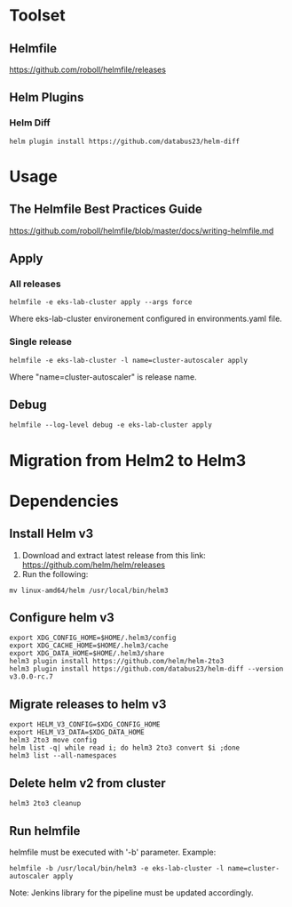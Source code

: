 # Toolset 

## Helmfile

https://github.com/roboll/helmfile/releases

## Helm Plugins

### Helm Diff
```
helm plugin install https://github.com/databus23/helm-diff
```

# Usage

## The Helmfile Best Practices Guide
https://github.com/roboll/helmfile/blob/master/docs/writing-helmfile.md

## Apply

### All releases

```
helmfile -e eks-lab-cluster apply --args force
```
Where eks-lab-cluster environement configured in environments.yaml file.

### Single release

```
helmfile -e eks-lab-cluster -l name=cluster-autoscaler apply
```
Where "name=cluster-autoscaler" is release name.

## Debug

```
helmfile --log-level debug -e eks-lab-cluster apply
```

# Migration from Helm2 to Helm3

# Dependencies

## Install Helm v3

1. Download and extract latest release from this link: https://github.com/helm/helm/releases
2. Run the following:

```
mv linux-amd64/helm /usr/local/bin/helm3
```

## Configure helm v3

```
export XDG_CONFIG_HOME=$HOME/.helm3/config
export XDG_CACHE_HOME=$HOME/.helm3/cache
export XDG_DATA_HOME=$HOME/.helm3/share
helm3 plugin install https://github.com/helm/helm-2to3
helm3 plugin install https://github.com/databus23/helm-diff --version v3.0.0-rc.7
```

## Migrate releases to helm v3

```
export HELM_V3_CONFIG=$XDG_CONFIG_HOME
export HELM_V3_DATA=$XDG_DATA_HOME
helm3 2to3 move config
helm list -q| while read i; do helm3 2to3 convert $i ;done
helm3 list --all-namespaces
```

## Delete helm v2 from cluster

```
helm3 2to3 cleanup
```

## Run helmfile

helmfile must be executed with '-b' parameter. Example:

```
helmfile -b /usr/local/bin/helm3 -e eks-lab-cluster -l name=cluster-autoscaler apply
```
Note: Jenkins library for the pipeline must be updated accordingly.

